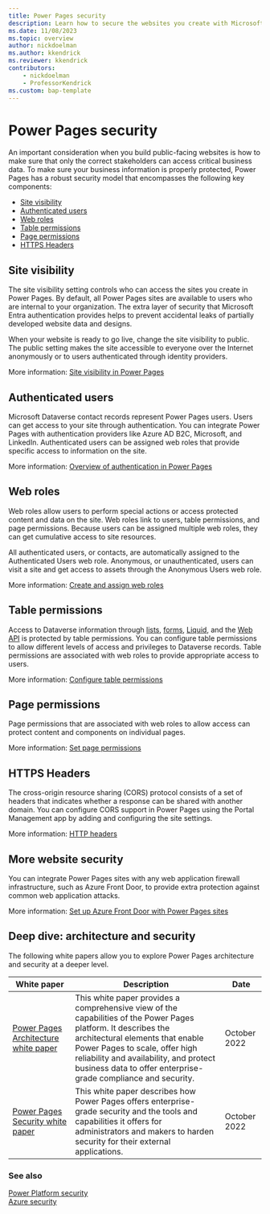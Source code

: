 ```yaml
---
title: Power Pages security
description: Learn how to secure the websites you create with Microsoft Power Pages.
ms.date: 11/08/2023
ms.topic: overview
author: nickdoelman
ms.author: kkendrick
ms.reviewer: kkendrick
contributors:
    - nickdoelman
    - ProfessorKendrick
ms.custom: bap-template
---
```


# Power Pages security

An important consideration when you build public-facing websites is how to make sure that only the correct stakeholders can access critical business data. To make sure your business information is properly protected, Power Pages has a robust security model that encompasses the following key components:

- [Site visibility](#site-visibility)
- [Authenticated users](#authenticated-users)
- [Web roles](#web-roles)
- [Table permissions](#table-permissions)
- [Page permissions](#page-permissions)
- [HTTPS Headers](#https-headers)

## Site visibility

The site visibility setting controls who can access the sites you create in Power Pages. By default, all Power Pages sites are available to users who are internal to your organization. The extra layer of security that Microsoft Entra authentication provides helps to prevent accidental leaks of partially developed website data and designs.

When your website is ready to go live, change the site visibility to public. The public setting makes the site accessible to everyone over the Internet anonymously or to users authenticated through identity providers. 

More information: [Site visibility in Power Pages](site-visibility.md)

## Authenticated users

Microsoft Dataverse contact records represent Power Pages users. Users can get access to your site through authentication. You can integrate Power Pages with authentication providers like Azure AD B2C, Microsoft, and LinkedIn. Authenticated users can be assigned web roles that provide specific access to information on the site. 

More information: [Overview of authentication in Power Pages](authentication/index.md)

## Web roles

Web roles allow users to perform special actions or access protected content and data on the site. Web roles link to users, table permissions, and page permissions. Because users can be assigned multiple web roles, they can get cumulative access to site resources.

All authenticated users, or contacts, are automatically assigned to the Authenticated Users web role. Anonymous, or unauthenticated, users can visit a site and get access to assets through the Anonymous Users web role. 

More information: [Create and assign web roles](create-web-roles.md)

## Table permissions

Access to Dataverse information through [lists](../getting-started/add-list.md), [forms](../getting-started/add-form.md), [Liquid](../configure/liquid-overview.md), and the [Web API](../configure/web-api-overview.md) is protected by table permissions. You can configure table permissions to allow different levels of access and privileges to Dataverse records. Table permissions are associated with web roles to provide appropriate access to users. 

More information: [Configure table permissions](table-permissions.md)

## Page permissions

Page permissions that are associated with web roles to allow access can protect content and components on individual pages. 

More information: [Set page permissions](page-security.md)

## HTTPS Headers

The cross-origin resource sharing (CORS) protocol consists of a set of headers that indicates whether a response can be shared with another domain. You can configure CORS support in Power Pages using the Portal Management app by adding and configuring the site settings. 

More information: [HTTP headers](site-checker-security.md#http-headers)

## More website security

You can integrate Power Pages sites with any web application firewall infrastructure, such as Azure Front Door, to provide extra protection against common web application attacks. 

More information: [Set up Azure Front Door with Power Pages sites](/power-apps/maker/portals/azure-front-door)

## Deep dive: architecture and security

The following white papers allow you to explore Power Pages architecture and security at a deeper level.

| White paper | Description | Date |
| - | - | - |
| [Power Pages Architecture white paper](/power-pages/guidance/white-papers/architecture) | This white paper provides a comprehensive view of the capabilities of the Power Pages platform. It describes the architectural elements that enable Power Pages to scale, offer high reliability and availability, and protect business data to offer enterprise-grade compliance and security. | October 2022 |
| [Power Pages Security white paper](/power-pages/guidance/white-papers/security) | This white paper describes how Power Pages offers enterprise-grade security and the tools and capabilities it offers for administrators and makers to harden security for their external applications. | October 2022 |

### See also

[Power Platform security](/power-platform/admin/security/)  
[Azure security](/azure/security/)
